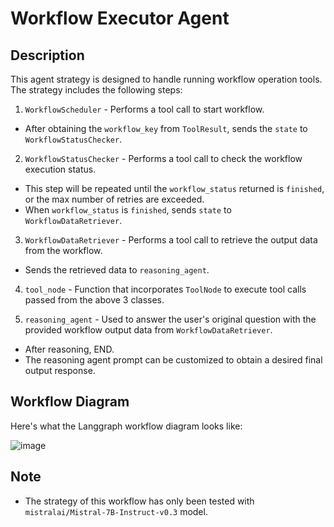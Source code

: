 # Workflow Executor Agent

## Description

This agent strategy is designed to handle running workflow operation tools. The strategy includes the following steps:

1. `WorkflowScheduler` - Performs a tool call to start workflow.
- After obtaining the `workflow_key` from `ToolResult`, sends the `state` to `WorkflowStatusChecker`.

2. `WorkflowStatusChecker` - Performs a tool call to check the workflow execution status.
- This step will be repeated until the `workflow_status` returned is `finished`, or the max number of retries are exceeded.
- When `workflow_status` is `finished`, sends `state` to `WorkflowDataRetriever`.

3. `WorkflowDataRetriever` - Performs a tool call to retrieve the output data from the workflow.
- Sends the retrieved data to `reasoning_agent`.

4. `tool_node` - Function that incorporates `ToolNode` to execute tool calls passed from the above 3 classes.

5. `reasoning_agent` - Used to answer the user's original question with the provided workflow output data from `WorkflowDataRetriever`.
- After reasoning, END.
- The reasoning agent prompt can be customized to obtain a desired final output response.

## Workflow Diagram

Here's what the Langgraph workflow diagram looks like:

![image](https://github.com/user-attachments/assets/ce6ed420-9431-4e5f-9628-b97f4ccdb252)

## Note
- The strategy of this workflow has only been tested with `mistralai/Mistral-7B-Instruct-v0.3` model.